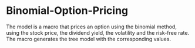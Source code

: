 # Binomial-Option-Pricing
The model is a macro that prices an option using the binomial method, using the stock price, the dividend yield,
the volatility and the risk-free rate. The macro generates the tree model with the corresponding values.
